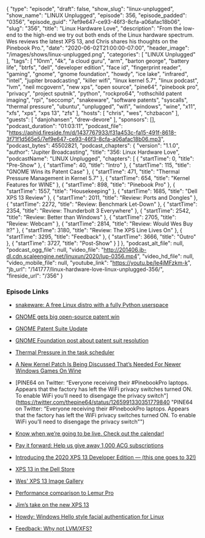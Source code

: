 {
  "type": "episode",
  "draft": false,
  "show_slug": "linux-unplugged",
  "show_name": "LINUX Unplugged",
  "episode": 356,
  "episode_padded": "0356",
  "episode_guid": "7ef9e647-ce93-46f3-8cfa-a06afac18b06",
  "slug": "356",
  "title": "Linux Hardware Love",
  "description": "From the low-end to the high-end we try out both ends of the Linux hardware spectrum. Wes reviews the latest XPS 13, and Chris shares his thoughts on the Pinebook Pro.",
  "date": "2020-06-02T21:00:00-07:00",
  "header_image": "/images/shows/linux-unplugged.png",
  "categories": [
    "LINUX Unplugged"
  ],
  "tags": [
    "10nm",
    "4k",
    "a cloud guru",
    "arm",
    "barton george",
    "battery life",
    "btrfs",
    "dell",
    "developer edition",
    "face id",
    "fingerprint reader",
    "gaming",
    "gnome",
    "gnome foundation",
    "howdy",
    "ice lake",
    "infrared",
    "intel",
    "jupiter broadcasting",
    "killer wifi",
    "linux kernel 5.7",
    "linux podcast",
    "lvm",
    "neil mcgovern",
    "new xps",
    "open source",
    "pine64",
    "pinebook pro",
    "privacy",
    "project sputnik",
    "python",
    "rockpro64",
    "rothschild patent imaging",
    "rpi",
    "seccomp",
    "snakeware",
    "software patents",
    "syscalls",
    "thermal pressure",
    "ubuntu",
    "unplugged",
    "wifi",
    "windows",
    "wine",
    "x11",
    "xfs",
    "xps",
    "xps 13",
    "zfs"
  ],
  "hosts": [
    "chris",
    "wes",
    "chzbacon"
  ],
  "guests": [
    "danjohansen",
    "drew-devore"
  ],
  "sponsors": [],
  "podcast_duration": "01:03:11",
  "podcast_file": "https://aphid.fireside.fm/d/1437767933/f31a453c-fa15-491f-8618-3f71f1d565e5/7ef9e647-ce93-46f3-8cfa-a06afac18b06.mp3",
  "podcast_bytes": 45502821,
  "podcast_chapters": {
    "version": "1.1.0",
    "author": "Jupiter Broadcasting",
    "title": "356: Linux Hardware Love",
    "podcastName": "LINUX Unplugged",
    "chapters": [
      {
        "startTime": 0,
        "title": "Pre-Show"
      },
      {
        "startTime": 40,
        "title": "Intro"
      },
      {
        "startTime": 115,
        "title": "GNOME Wins its Patent Case"
      },
      {
        "startTime": 471,
        "title": "Thermal Pressure Management in Kernel 5.7"
      },
      {
        "startTime": 654,
        "title": "Kernel Features for WINE"
      },
      {
        "startTime": 898,
        "title": "Pinebook Pro"
      },
      {
        "startTime": 1557,
        "title": "Housekeeping"
      },
      {
        "startTime": 1685,
        "title": "Dell XPS 13 Review"
      },
      {
        "startTime": 2011,
        "title": "Review: Ports and Dongles"
      },
      {
        "startTime": 2272,
        "title": "Review: Benchmark Let-Down"
      },
      {
        "startTime": 2354,
        "title": "Review: Thunderbolt 3 Everywhere"
      },
      {
        "startTime": 2542,
        "title": "Review: Better than Windows"
      },
      {
        "startTime": 2705,
        "title": "Review: Webcam"
      },
      {
        "startTime": 2814,
        "title": "Review: Would Wes Buy It?"
      },
      {
        "startTime": 3180,
        "title": "Review: The XPS Line Lives On"
      },
      {
        "startTime": 3295,
        "title": "Feedback"
      },
      {
        "startTime": 3666,
        "title": "Outro"
      },
      {
        "startTime": 3727,
        "title": "Post-Show"
      }
    ]
  },
  "podcast_alt_file": null,
  "podcast_ogg_file": null,
  "video_file": "http://201406.jb-dl.cdn.scaleengine.net/linuxun/2020/lup-0356.mp4",
  "video_hd_file": null,
  "video_mobile_file": null,
  "youtube_link": "https://youtu.be/Ie4jMFzkm-k",
  "jb_url": "/141777/linux-hardware-love-linux-unplugged-356/",
  "fireside_url": "/356"
}


### Episode Links

  * [snakeware: A free Linux distro with a fully Python userspace](https://github.com/joshiemoore/snakeware "snakeware: A free Linux distro with a fully Python userspace")
  * [GNOME gets big open-source patent win](https://www.zdnet.com/article/gnome-gets-big-open-source-patent-win/ "GNOME gets big open-source patent win")
  * [GNOME Patent Suite Update ](https://slexy.org/view/s2mQpYSDwQ "GNOME Patent Suite Update
")

  * [GNOME Foundation post about patent suit resolution](https://www.gnome.org/news/2020/05/patent-case-against-gnome-resolved/ "GNOME Foundation post about patent suit resolution")
  * [Thermal Pressure in the task scheduler](https://kernelnewbies.org/Linux_5.7#Thermal_Pressure_in_the_task_scheduler "Thermal Pressure in the task scheduler")
  * [A New Kernel Patch Is Being Discussed That’s Needed For Newer Windows Games On Wine](https://www.phoronix.com/scan.php?page=news_item&px=Linux-Syscall-Isolate-Memory "A New Kernel Patch Is Being Discussed That’s Needed For Newer Windows Games On Wine")
  * [PINE64 on Twitter: “Everyone receiving their #PinebookPro laptops. Appears that the factory has left the WiFi privacy switches turned ON. To enable WiFi you’ll need to disengage the privacy switch"](https://twitter.com/thepine64/status/1265991330351779840 "PINE64 on Twitter: “Everyone receiving their #PinebookPro laptops. Appears that the factory has left the WiFi privacy switches turned ON. To enable WiFi you’ll need to disengage the privacy switch"")
  * [Know when we’re going to be live. Check out the calendar!](https://www.jupiterbroadcasting.com/release-calendar/ "Know when we’re going to be live. Check out the calendar!")
  * [Pay it forward: Help us give away 1,000 ACG subscriptions ](https://info.acloud.guru/resources/pay-it-forward "Pay it forward: Help us give away 1,000 ACG subscriptions
")

  * [Introducing the 2020 XPS 13 Developer Edition — (this one goes to 32!)](https://bartongeorge.io/2020/01/01/introducing-the-2020-xps-13-developer-edition-this-one-goes-to-32/ "Introducing the 2020 XPS 13 Developer Edition — \(this one goes to 32!\)")
  * [XPS 13 in the Dell Store ](https://www.dell.com/en-us/work/shop/dell-laptops-and-notebooks/sr/laptops/xps-laptops/10th-gen-intel-core?appliedRefinements=18402,10673 "XPS 13 in the Dell Store
")

  * [Wes' XPS 13 Image Gallery](https://imgur.com/a/m8eoso3 "Wes' XPS 13 Image Gallery")
  * [Performance comparison to Lemur Pro](https://openbenchmarking.org/result/2006023-NI-2005019NI59 "Performance comparison to Lemur Pro")
  * [Jim’s take on the new XPS 13](https://arstechnica.com/gadgets/2020/06/dell-xps-13-and-xps-13-developer-edition-side-by-side-review/ "Jim’s take on the new XPS 13")
  * [Howdy: Windows Hello style facial authentication for Linux](https://github.com/boltgolt/howdy "Howdy: Windows Hello style facial authentication for Linux")
  * [Feedback: Why not LVM/XFS?](https://slexy.org/view/s20JqiH53J "Feedback: Why not LVM/XFS?")


